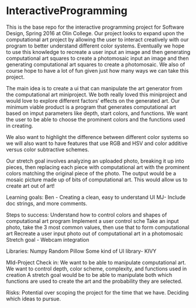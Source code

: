 # InteractiveProgramming
This is the base repo for the interactive programming project for Software Design, Spring 2016 at Olin College.
Our project looks to expand upon the computational art project by allowing the user to interact creatively with our program to better understand different color systems. Eventually we hope to use this knowledge to recreate a user input an image and then generating computational art squares to create a photomosaic input an image and then generating computational art squares to create a photomosaic. We also of course hope to have a lot of fun given just how many ways we can take this project.

The main idea is to create a ui that can manipulate the art generator from the computational art miniproject. We both really loved this miniproject and would love to explore different factors’ effects on the generated art. Our minimum viable product is a program that generates computational art based on imput parameters like depth, start colors, and functions. We want the user to be able to choose the prominent colors and the functions used in creating. 

We also want to highlight the difference between different color systems so we will also want to have features that use RGB and HSV and color additive versus color subtractive schemes. 

Our stretch goal involves analyzing an uploaded photo, breaking it up into pieces, then replacing each piece with computational art with the prominent colors matching the original piece of the photo. The output would be a mosaic picture made up of bits of computational art. This would allow us to create art out of art!

Learning goals:
Ben - Creating a clean, easy to understand UI
MJ- Include doc strings, and more comments. 

Steps to success:
Understand how to control colors and shapes of computational art program
Implement a user control sche
Take an input photo, take the 3 most common values, then use that to form computational art
Recreate a user input photo out of computational art in a photomosaic
Stretch goal - Webcam integration

Libraries:
Numpy
Random
Pillow
Some kind of UI library- KIVY

MId-Project Check in:
We want to be able to manipulate computational art. We want to control depth, color scheme, complexity, and functions used in creation
A stretch goal would be to be able to manipulate both which functions are used to create the art and the probability they are selected. 

Risks:
Potential over scoping the project for the time that we have. Deciding which ideas to pursue.
